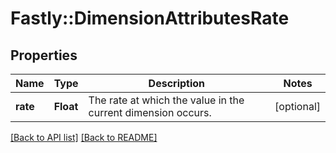 # Fastly::DimensionAttributesRate

## Properties

| Name | Type | Description | Notes |
| ---- | ---- | ----------- | ----- |
| **rate** | **Float** | The rate at which the value in the current dimension occurs. | [optional] |

[[Back to API list]](../../README.md#endpoints) [[Back to README]](../../README.md)

